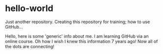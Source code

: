 # hello-world
Just another repository. Creating this repository for training; how to use GitHub...

Hello, here is some 'generic' info about me. I am learning GitHub via an online course. 
Oh how I wish I knew this information 7 years ago!
Now all of the dots are connecting!
